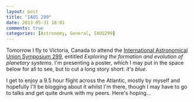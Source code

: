```yaml
---
layout: post
title: "IAUS 299"
date: 2013-05-31 18:01
comments: true
categories: [Astronomy, General, IAUS299]
---
```


Tomorrow I fly to Victoria, Canada to attend the [International Astronomical Union Symposium 299](http://www.di.utoronto.ca/research/iaus-299/), entitled *Exploring the formation and evolution of planetary systems*. I'm presenting a poster, which I may put in the space below for all to see, but to cut a long story short: *it's blue*.

I get to enjoy a 9.5 hour flight across the Atlantic, mostly by myself and hopefully I'll be blogging about it whilst I'm there, though I may have to go to talks and get quite drunk with my peers. Here's hoping...
